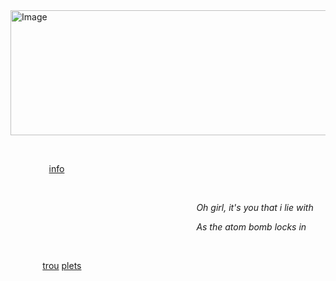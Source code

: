 <img width="600" height="200" alt="Image" src="https://github.com/user-attachments/assets/2b1ee6dc-265a-4a11-ad99-772e4a82520c" />

⠀

⠀⠀⠀⠀⠀⠀[info](<https://en.pronouns.page/@ivbanny>) ⠀⠀⠀⠀⠀⠀⠀⠀⠀⠀⠀⠀⠀

⠀

⠀⠀⠀⠀⠀⠀⠀⠀⠀⠀⠀⠀⠀⠀⠀⠀⠀⠀⠀⠀⠀⠀⠀⠀⠀⠀⠀⠀⠀*Oh girl, it's you that i lie with* 

⠀⠀⠀⠀⠀⠀⠀⠀⠀⠀⠀⠀⠀⠀⠀⠀⠀⠀⠀⠀⠀⠀⠀⠀⠀⠀⠀⠀⠀*As the atom bomb locks in*

⠀

⠀⠀⠀⠀⠀[trou](<https://github.com/MlZlSUA>) [plets](<https://github.com/parasiticrose>)⠀⠀⠀⠀⠀⠀⠀⠀⠀⠀⠀⠀⠀⠀⠀⠀⠀

⠀⠀⠀⠀⠀⠀⠀⠀⠀
